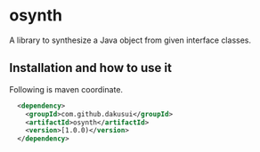 # osynth
A library to synthesize a Java object from given interface classes.

## Installation and how to use it
Following is maven coordinate.

```xml
  <dependency>
    <groupId>com.github.dakusui</groupId>
    <artifactId>osynth</artifactId>
    <version>[1.0.0)</version>
  </dependency>
```
